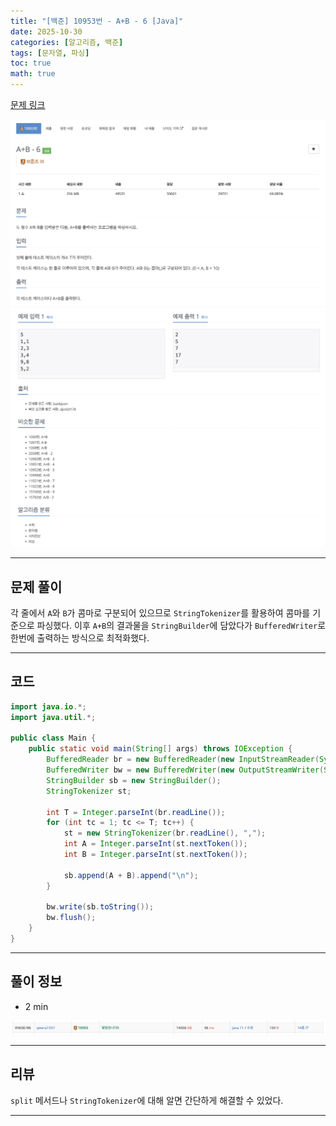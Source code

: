 ```yaml
---
title: "[백준] 10953번 - A+B - 6 [Java]"
date: 2025-10-30
categories: [알고리즘, 백준]
tags: [문자열, 파싱]
toc: true
math: true
---
```


[문제 링크](https://www.acmicpc.net/problem/10953)

![](/assets/posts/2025-10/2025-10-30/백준%2010953%20A+B%20-%206/photo1.png)
![](/assets/posts/2025-10/2025-10-30/백준%2010953%20A+B%20-%206/photo2.png)

---

## 문제 풀이

각 줄에서 `A`와 `B`가 콤마로 구분되어 있으므로 `StringTokenizer`를 활용하여 콤마를 기준으로 파싱했다. 이후 `A+B`의 결과물을 `StringBuilder`에 담았다가 `BufferedWriter`로 한번에 출력하는 방식으로 최적화했다.

---

## 코드

```java
import java.io.*;
import java.util.*;

public class Main {
    public static void main(String[] args) throws IOException {
        BufferedReader br = new BufferedReader(new InputStreamReader(System.in));
        BufferedWriter bw = new BufferedWriter(new OutputStreamWriter(System.out));
        StringBuilder sb = new StringBuilder();
        StringTokenizer st;

        int T = Integer.parseInt(br.readLine());
        for (int tc = 1; tc <= T; tc++) {
            st = new StringTokenizer(br.readLine(), ",");
            int A = Integer.parseInt(st.nextToken());
            int B = Integer.parseInt(st.nextToken());

            sb.append(A + B).append("\n");
        }

        bw.write(sb.toString());
        bw.flush();
    }
}
```

---

## 풀이 정보

- 2 min

![](/assets/posts/2025-10/2025-10-30/백준%2010953%20A+B%20-%206/photo3.png)

---

## 리뷰

`split` 메서드나 `StringTokenizer`에 대해 알면 간단하게 해결할 수 있었다.

---
